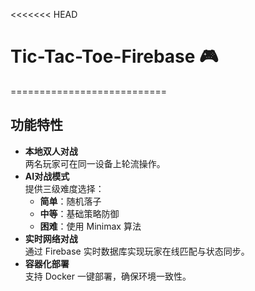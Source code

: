 <<<<<<< HEAD
# Tic-Tac-Toe-Firebase 🎮
===========================
## 功能特性
- **本地双人对战**  
  两名玩家可在同一设备上轮流操作。
- **AI对战模式**  
  提供三级难度选择：
  - **简单**：随机落子
  - **中等**：基础策略防御
  - **困难**：使用 Minimax 算法
- **实时网络对战**  
  通过 Firebase 实时数据库实现玩家在线匹配与状态同步。
- **容器化部署**  
  支持 Docker 一键部署，确保环境一致性。
